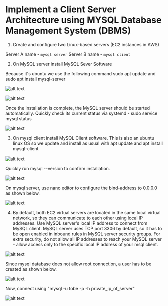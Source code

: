 # Implement a Client Server Architecture using MYSQL Database Management System (DBMS)

1. Create and configure two Linux-based servers (EC2 instances in AWS)

Server A name - `mysql server`
Server B name - `mysql client`

2. On MySQL server install MySQL Sever Software

Because it's ubuntu we use the following command
sudo apt update and sudo apt install mysql-server

![alt text](<Images/Screenshot 2024-06-16 064131.png>)

![alt text](<Images/Screenshot 2024-06-16 064320.png>)

Once the installation is complete, the MySQL server should be started automatically. Quickly check its current status via systemd - sudo service mysql status

![alt text](<Images/Screenshot 2024-06-16 064735.png>)

3. On mysql client install MySQL Client software.
This is also an ubuntu linux OS so we update and install as usual with apt update and apt install mysql-client

![alt text](<Images/Screenshot 2024-06-16 065735.png>)

Quickly run mysql --version to confirm installation.

![alt text](<Images/Screenshot 2024-06-16 070028.png>)

On mysql server, use nano editor to configure the bind-address to 0.0.0.0 as shown below.

![alt text](<Images/Screenshot 2024-06-16 084001.png>)

4. By default, both EC2 virtual servers are located in the same local virtual network, so they can communicate to each other using local IP addresses. Use MySQL server's local IP address to connect from MySQL client. MySQL server uses TCP port 3306 by default, so it has to be open enabled in inbound rules in MySQL server security groups. For extra security, do not allow all IP addresses to reach your MySQL server - allow access only to the specific local IP address of your msql client.

![alt text](<Images/Screenshot 2024-06-16 215849.png>)

Since mysql database does not allow root connection, a user has to be created as shown below.

![alt text](<Images/Screenshot 2024-06-16 204917.png>)

Now, connect using "mysql -u tobe -p -h private_ip_of_server"

![alt text](<Images/Screenshot 2024-06-16 220845.png>)